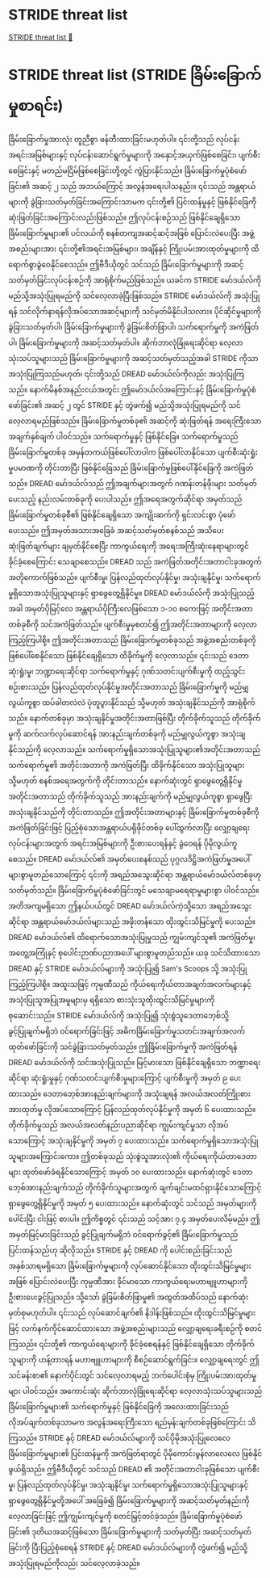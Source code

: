 # STRIDE threat list

[STRIDE threat list 🔗](https://www.coursera.org/learn/advanced-cybersecurity-concepts-and-capstone-project/lecture/XYY4Q/stride-threat-list)

# STRIDE threat list (STRIDE ခြိမ်းခြောက်မှုစာရင်း)

ခြိမ်းခြောက်မှုအားလုံး တူညီစွာ ဖန်တီးထားခြင်းမဟုတ်ပါ။ ၎င်းတို့သည် လုပ်ငန်းအရင်းအမြစ်များနှင့် လုပ်ငန်းဆောင်ရွက်မှုများကို အနှောင့်အယှက်ဖြစ်စေခြင်း၊ ပျက်စီးစေခြင်းနှင့် မတည်မငြိမ်ဖြစ်စေခြင်းတို့တွင် ကွဲပြားနိုင်သည်။ ခြိမ်းခြောက်မှုပုံစံဖော်ခြင်း၏ အဆင့် ၂ သည် အဘယ်ကြောင့် အလွန်အရေးပါသနည်း။ ၎င်းသည် အန္တရာယ်များကို ခွဲခြားသတ်မှတ်ခြင်းအကြောင်းသာမက ၎င်းတို့၏ ပြင်းထန်မှုနှင့် ဖြစ်နိုင်ခြေကို ဆုံးဖြတ်ခြင်းအကြောင်းလည်းဖြစ်သည်။ ဤလုပ်ငန်းစဉ်သည် ဖြစ်နိုင်ချေရှိသော ခြိမ်းခြောက်မှုများ၏ ပင်လယ်ကို စနစ်တကျအဆင့်ဆင့်အဖြစ် ပြောင်းလဲပေးပြီး အဖွဲ့အစည်းများအား ၎င်းတို့၏အရင်းအမြစ်များ၊ အချိန်နှင့် ကြိုးပမ်းအားထုတ်မှုများကို ထိရောက်စွာခွဲဝေနိုင်စေသည်။ ဤဗီဒီယိုတွင် သင်သည် ခြိမ်းခြောက်မှုများကို အဆင့်သတ်မှတ်ခြင်းလုပ်ငန်းစဉ်ကို အာရုံစိုက်မည်ဖြစ်သည်။ ယခင်က STRIDE မော်ဒယ်လ်ကို မည်သို့အသုံးပြုရမည်ကို သင်လေ့လာခဲ့ပြီးဖြစ်သည်။ STRIDE မော်ဒယ်လ်ကို အသုံးပြုရန် သင်လိုက်နာရန်လိုအပ်သောအဆင့်များကို သင်မှတ်မိနိုင်ပါသလား။ ပိုင်ဆိုင်မှုများကို ခွဲခြားသတ်မှတ်ပါ၊ ခြိမ်းခြောက်မှုများကို ခွဲခြမ်းစိတ်ဖြာပါ၊ သက်ရောက်မှုကို အကဲဖြတ်ပါ၊ ခြိမ်းခြောက်မှုများကို အဆင့်သတ်မှတ်ပါ။ ဆိုက်ဘာလုံခြုံရေးဆိုင်ရာ လေ့လာသုံးသပ်သူများသည် ခြိမ်းခြောက်မှုများကို အဆင့်သတ်မှတ်သည့်အခါ STRIDE ကိုသာ အသုံးပြုကြသည်မဟုတ်၊ ၎င်းတို့သည် DREAD မော်ဒယ်လ်ကိုလည်း အသုံးပြုကြသည်။ နောက်မိနစ်အနည်းငယ်အတွင်း ဤမော်ဒယ်လ်အကြောင်းနှင့် ခြိမ်းခြောက်မှုပုံစံဖော်ခြင်း၏ အဆင့် ၂ တွင် STRIDE နှင့် တွဲဖက်၍ မည်သို့အသုံးပြုရမည်ကို သင်လေ့လာရမည်ဖြစ်သည်။ ခြိမ်းခြောက်မှုတစ်ခု၏ အဆင့်ကို ဆုံးဖြတ်ရန် အရေးကြီးသောအချက်နှစ်ချက် ပါဝင်သည်။ သက်ရောက်မှုနှင့် ဖြစ်နိုင်ခြေ။ သက်ရောက်မှုသည် ခြိမ်းခြောက်မှုတစ်ခု အမှန်တကယ်ဖြစ်ပေါ်လာပါက ဖြစ်ပေါ်လာနိုင်သော ပျက်စီးဆုံးရှုံးမှုပမာဏကို တိုင်းတာပြီး ဖြစ်နိုင်ခြေသည် ခြိမ်းခြောက်မှုဖြစ်ပေါ်နိုင်ခြေကို အကဲဖြတ်သည်။ DREAD မော်ဒယ်လ်သည် ဤအချက်များအတွက် ဂဏန်းတန်ဖိုးများ သတ်မှတ်ပေးသည့် နည်းလမ်းတစ်ခုကို ပေးပါသည်။ ဤအရေအတွက်ဆိုင်ရာ အမှတ်သည် ခြိမ်းခြောက်မှုတစ်ခုစီ၏ ဖြစ်နိုင်ချေရှိသော အကျိုးဆက်ကို ရှင်းလင်းစွာ ပုံဖော်ပေးသည်။ ဤအမှတ်အသားအခြေခံ အဆင့်သတ်မှတ်စနစ်သည် အသိပေးဆုံးဖြတ်ချက်များ ချမှတ်နိုင်စေပြီး ကာကွယ်ရေးကို အရေးအကြီးဆုံးနေရာများတွင် ခိုင်ခံ့စေကြောင်း သေချာစေသည်။ DREAD သည် အကဲဖြတ်အတိုင်းအတာငါးခုအတွက် အတိုကောက်ဖြစ်သည်။ ပျက်စီးမှု၊ ပြန်လည်ထုတ်လုပ်နိုင်မှု၊ အသုံးချနိုင်မှု၊ သက်ရောက်မှုရှိသောအသုံးပြုသူများနှင့် ရှာဖွေတွေ့ရှိနိုင်မှု။ DREAD မော်ဒယ်လ်ကို အသုံးပြုသည့်အခါ အမှတ်ပိုမြင့်လေ အန္တရာယ်ပိုကြီးလေဖြစ်သော ၁-၁၀ စကေးဖြင့် အတိုင်းအတာတစ်ခုစီကို သင်အကဲဖြတ်သည်။ ပျက်စီးမှုမှစတင်၍ ဤအတိုင်းအတာများကို လေ့လာကြည့်ကြပါစို့။ ဤအတိုင်းအတာသည် ခြိမ်းခြောက်မှုတစ်ခုသည် အဖွဲ့အစည်းတစ်ခုကို ဖြစ်ပေါ်စေနိုင်သော ဖြစ်နိုင်ချေရှိသော ထိခိုက်မှုကို လေ့လာသည်။ ၎င်းသည် ဒေတာဆုံးရှုံးမှု၊ ဘဏ္ဍာရေးဆိုင်ရာ သက်ရောက်မှုနှင့် ဂုဏ်သတင်းပျက်စီးမှုကို ထည့်သွင်းစဉ်းစားသည်။ ပြန်လည်ထုတ်လုပ်နိုင်မှုအတိုင်းအတာသည် ခြိမ်းခြောက်မှုကို မည်မျှလွယ်ကူစွာ ထပ်ခါတလဲလဲ ပုံတူပွားနိုင်သည် သို့မဟုတ် အသုံးချနိုင်သည်ကို အာရုံစိုက်သည်။ နောက်တစ်ခုမှာ အသုံးချနိုင်မှုအတိုင်းအတာဖြစ်ပြီး တိုက်ခိုက်သူသည် တိုက်ခိုက်မှုကို ဆက်လက်လုပ်ဆောင်ရန် အားနည်းချက်တစ်ခုကို မည်မျှလွယ်ကူစွာ အသုံးချနိုင်သည်ကို လေ့လာသည်။ သက်ရောက်မှုရှိသောအသုံးပြုသူများ၏အတိုင်းအတာသည် သက်ရောက်မှု၏ အတိုင်းအတာကို အကဲဖြတ်ပြီး ထိခိုက်နိုင်သော အသုံးပြုသူများ သို့မဟုတ် စနစ်အရေအတွက်ကို တိုင်းတာသည်။ နောက်ဆုံးတွင် ရှာဖွေတွေ့ရှိနိုင်မှုအတိုင်းအတာသည် တိုက်ခိုက်သူသည် အားနည်းချက်ကို မည်မျှလွယ်ကူစွာ ရှာဖွေပြီး အသုံးချနိုင်သည်ကို တိုင်းတာသည်။ ဤအတိုင်းအတာများနှင့် ခြိမ်းခြောက်မှုတစ်ခုစီကို အကဲဖြတ်ခြင်းဖြင့် ပြည့်စုံသောအန္တရာယ်ပရိုဖိုင်တစ်ခု ပေါ်ထွက်လာပြီး လျှော့ချရေးလုပ်ငန်းများအတွက် အရင်းအမြစ်များကို ဦးစားပေးရန်နှင့် ခွဲဝေရန် ပိုမိုလွယ်ကူစေသည်။ DREAD မော်ဒယ်လ်၏ အမှတ်ပေးစနစ်သည် ပုဂ္ဂလဒိဋ္ဌိအကဲဖြတ်မှုအပေါ် များစွာမူတည်သောကြောင့် ၎င်းကို အရည်အသွေးဆိုင်ရာ အန္တရာယ်မော်ဒယ်လ်တစ်ခုဟု သတ်မှတ်သည်။ ခြိမ်းခြောက်မှုပုံစံဖော်ခြင်းတွင် မသေချာမရေရာမှုများစွာ ပါဝင်သည်။ အတိအကျမရှိသော ဤနယ်ပယ်တွင် DREAD မော်ဒယ်လ်ကဲ့သို့သော အရည်အသွေးဆိုင်ရာ အန္တရာယ်မော်ဒယ်လ်များသည် အဖိုးတန်သော ထိုးထွင်းသိမြင်မှုကို ပေးသည်။ DREAD မော်ဒယ်လ်၏ ထိရောက်သောအသုံးပြုမှုသည် ကျွမ်းကျင်သူ၏ အကဲဖြတ်မှု၊ အတွေ့အကြုံနှင့် စုပေါင်းဉာဏ်ပညာအပေါ် များစွာမူတည်သည်။ ယခု သင်သိထားသော DREAD နှင့် STRIDE မော်ဒယ်လ်များကို အသုံးပြု၍ Sam's Scoops သို့ အသုံးပြုကြည့်ကြပါစို့။ အထူးသဖြင့် ကုမ္ပဏီသည် ကိုယ်ရေးကိုယ်တာအချက်အလက်များနှင့် အသုံးပြုသူအပြုအမူများမှ ရရှိသော စားသုံးသူထိုးထွင်းသိမြင်မှုများကို စုဆောင်းသည်။ STRIDE မော်ဒယ်လ်ကို အသုံးပြု၍ သုံးစွဲသူဒေတာဘေ့စ်သို့ ခွင့်ပြုချက်မရှိဘဲ ဝင်ရောက်ခြင်းဖြင့် အဓိကခြိမ်းခြောက်မှုသတင်းအချက်အလက်ထုတ်ဖော်ခြင်းကို သင်ခွဲခြားသတ်မှတ်သည်။ ဤခြိမ်းခြောက်မှုကို အကဲဖြတ်ရန် DREAD မော်ဒယ်လ်ကို သင်အသုံးပြုသည်။ မြင့်မားသော ဖြစ်နိုင်ချေရှိသော ဘဏ္ဍာရေးဆိုင်ရာ ဆုံးရှုံးမှုနှင့် ဂုဏ်သတင်းပျက်စီးမှုများကြောင့် ပျက်စီးမှုကို အမှတ် ၉ ပေးထားသည်။ ဒေတာဘေ့စ်အားနည်းချက်များကို အသုံးချရန် အလယ်အလတ်ကြိုးစားအားထုတ်မှု လိုအပ်သောကြောင့် ပြန်လည်ထုတ်လုပ်နိုင်မှုကို အမှတ် ၆ ပေးထားသည်။ တိုက်ခိုက်မှုသည် အလယ်အလတ်နည်းပညာဆိုင်ရာ ကျွမ်းကျင်မှုသာ လိုအပ်သောကြောင့် အသုံးချနိုင်မှုကို အမှတ် ၇ ပေးထားသည်။ သက်ရောက်မှုရှိသောအသုံးပြုသူများအကြောင်းကော။ ဤတစ်ခုသည် သုံးစွဲသူအားလုံး၏ ကိုယ်ရေးကိုယ်တာဒေတာများ ထုတ်ဖော်ခံရနိုင်သောကြောင့် အမှတ် ၁၀ ပေးထားသည်။ နောက်ဆုံးတွင် ဒေတာဘေ့စ်အားနည်းချက်သည် တိုက်ခိုက်သူများအတွက် ချက်ချင်းမထင်ရှားနိုင်သောကြောင့် ရှာဖွေတွေ့ရှိနိုင်မှုကို အမှတ် ၅ ပေးထားသည်။ နောက်ဆုံးတွင် သင်သည် အမှတ်များကို ပေါင်းပြီး ငါးဖြင့် စားပါ။ ဤကိစ္စတွင် ၎င်းသည် သင့်အား ၇.၄ အမှတ်ပေးလိမ့်မည်။ ဤအမှတ်မြင့်မားခြင်းသည် ခွင့်ပြုချက်မရှိဘဲ ဝင်ရောက်ခွင့်၏ ခြိမ်းခြောက်မှုသည် ပြင်းထန်သည်ဟု ဆိုလိုသည်။ STRIDE နှင့် DREAD ကို ပေါင်းစည်းခြင်းသည် အနှစ်သာရမရှိသော ခြိမ်းခြောက်မှုများကို လုပ်ဆောင်နိုင်သော ထိုးထွင်းသိမြင်မှုများအဖြစ် ပြောင်းလဲပေးပြီး ကုမ္ပဏီအား ခိုင်မာသော ကာကွယ်ရေးမဟာဗျူဟာများကို ဦးစားပေးခွင့်ပြုသည်။ သို့သော် ခွဲခြမ်းစိတ်ဖြာမှု၏ အထွတ်အထိပ်သည် နောက်ဆုံးမှတ်စုမဟုတ်ပါ။ ၎င်းသည် လုပ်ဆောင်ချက်၏ နိဒါန်းဖြစ်သည်။ ထိုးထွင်းသိမြင်မှုများဖြင့် လက်နက်ကိုင်ဆောင်ထားသော အဖွဲ့အစည်းများသည် လျှော့ချရေးခရီးစဉ်ကို စတင်ကြသည်။ ၎င်းတို့၏ ကာကွယ်ရေးများကို ခိုင်ခံ့စေရန်နှင့် ဖြစ်နိုင်ချေရှိသော တိုက်ခိုက်သူများကို ဟန့်တားရန် မဟာဗျူဟာများကို စီစဉ်ဆောင်ရွက်ခြင်း။ လျှော့ချရေးတွင် ဤသင်ခန်းစာ၏ နောက်ပိုင်းတွင် သင်လေ့လာရမည့် ဘက်ပေါင်းစုံမှ ကြိုးပမ်းအားထုတ်မှုများ ပါဝင်သည်။ အကောင်းဆုံး ဆိုက်ဘာလုံခြုံရေးဆိုင်ရာ လေ့လာသုံးသပ်သူများသည် ခြိမ်းခြောက်မှုများ၏ သက်ရောက်မှုနှင့် ဖြစ်နိုင်ခြေကို အလေးထားခြင်းသည် လိုအပ်ချက်တစ်ခုသာမက အလွန်အရေးကြီးသော ရည်မှန်းချက်တစ်ခုဖြစ်ကြောင်း သိကြသည်။ STRIDE နှင့် DREAD မော်ဒယ်လ်များကို သင်ပိုမိုအသုံးပြုလေလေ ခြိမ်းခြောက်မှုများ၏ ပြင်းထန်မှုကို အကဲဖြတ်ရာတွင် ပိုမိုကောင်းမွန်လာလေလေ ဖြစ်နိုင်ဖွယ်ရှိသည်။ ဤဗီဒီယိုတွင် သင်သည် DREAD ၏ အတိုင်းအတာငါးခုဖြစ်သော ပျက်စီးမှု၊ ပြန်လည်ထုတ်လုပ်နိုင်မှု၊ အသုံးချနိုင်မှု၊ သက်ရောက်မှုရှိသောအသုံးပြုသူများနှင့် ရှာဖွေတွေ့ရှိနိုင်မှုတို့အပေါ် အခြေခံ၍ ခြိမ်းခြောက်မှုများကို အဆင့်သတ်မှတ်နည်းကို လေ့လာခြင်းဖြင့် ဤကျွမ်းကျင်မှုကို စတင်မြှင့်တင်ခဲ့သည်။ ခြိမ်းခြောက်မှုပုံစံဖော်ခြင်း၏ ဒုတိယအဆင့်ဖြစ်သော ခြိမ်းခြောက်မှုများကို သတ်မှတ်ပြီး အဆင့်သတ်မှတ်ခြင်းကို ပြီးပြည့်စုံစေရန် STRIDE နှင့် DREAD မော်ဒယ်လ်များကို တွဲဖက်၍ မည်သို့အသုံးပြုရမည်ကိုလည်း သင်လေ့လာခဲ့သည်။
